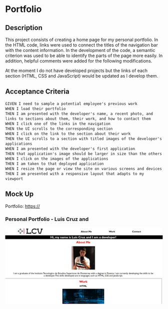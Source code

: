 # Portfolio

## Description

This project consists of creating a home page for my personal portfolio. In the HTML code, links were used to connect the titles of the navigation bar with the content information. 
In the development of the code, a semantic criterion was used to be able to identify the parts of the page more easily. In addition, helpful comments were added for the following modifications.

At the moment I do not have developed projects but the links of each section (HTML, CSS and JavaScript) would be updated as I develop them.

## Acceptance Criteria

```
GIVEN I need to sample a potential employee's previous work
WHEN I load their portfolio
THEN I am presented with the developer's name, a recent photo, and links to sections about them, their work, and how to contact them
WHEN I click one of the links in the navigation
THEN the UI scrolls to the corresponding section
WHEN I click on the link to the section about their work
THEN the UI scrolls to a section with titled images of the developer's applications
WHEN I am presented with the developer's first application
THEN that application's image should be larger in size than the others
WHEN I click on the images of the applications
THEN I am taken to that deployed application
WHEN I resize the page or view the site on various screens and devices
THEN I am presented with a responsive layout that adapts to my viewport
```
## Mock Up

Portfolio: <https://>

### Personal Portfolio - Luis Cruz and

![Personal Portfolio](./assets/images/Captura.JPG)